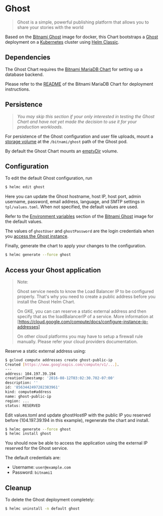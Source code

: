 # Ghost

> Ghost is a simple, powerful publishing platform that allows you to share your stories with the world

Based on the [Bitnami Ghost](https://github.com/bitnami/bitnami-docker-ghost) image for docker, this Chart bootstraps a [Ghost](https://ghost.org/) deployment on a [Kubernetes](https://kubernetes.io) cluster using [Helm Classic](https://helm.sh).

## Dependencies

The Ghost Chart requires the [Bitnami MariaDB Chart](https://github.com/bitnami/charts/tree/master/mariadb) for setting up a database backend.

Please refer to the [README](https://github.com/bitnami/charts/tree/master/mariadb) of the Bitnami MariaDB Chart for deployment instructions.

## Persistence

> *You may skip this section if your only interested in testing the Ghost Chart and have not yet made the decision to use it for your production workloads.*

For persistence of the Ghost configuration and user file uploads, mount a [storage volume](http://kubernetes.io/v1.0/docs/user-guide/volumes.html) at the `/bitnami/ghost` path of the Ghost pod.

By default the Ghost Chart mounts an [emptyDir](http://kubernetes.io/docs/user-guide/volumes/#emptydir) volume.

## Configuration

To edit the default Ghost configuration, run

```bash
$ helmc edit ghost
```

Here you can update the Ghost hostname, host IP, host port, admin username, password, email address, language, and SMTP settings in `tpl/values.toml`. When not specified, the default values are used.

Refer to the [Environment variables](https://github.com/bitnami/bitnami-docker-ghost/#environment-variables) section of the [Bitnami Ghost](https://github.com/bitnami/bitnami-docker-ghost) image for the default values.

The values of `ghostUser` and `ghostPassword` are the login credentials when you [access the Ghost instance](#access-your-ghost-application).

Finally, generate the chart to apply your changes to the configuration.

```bash
$ helmc generate --force ghost
```

## Access your Ghost application

> Note:
>
> Ghost service needs to know the Load Balancer IP to be configured properly. That's why you need to create a public address before you install the Ghost Helm Chart. 
>
> On GKE, you can can reserve a static external address and then specify that as the loadBalancerIP of a service. More information at [https://cloud.google.com/compute/docs/configure-instance-ip-addresses] 
>
> On other cloud platforms you may have to setup a firewall rule manually. Please refer your cloud providers documentation.

Reserve a static external address using:

```bash
$ gcloud compute addresses create ghost-public-ip
Created [https://www.googleapis.com/compute/v1/...].
---
address: 104.197.39.194
creationTimestamp: '2016-08-12T03:02:30.702-07:00'
description: ''
id: '8563442497282383961'
kind: compute#address
name: ghost-public-ip
region: ...
status: RESERVED
```

Edit values.toml and update ghostHostIP with the public IP you reserved before (104.197.39.194 in this example), regenerate the chart and install.
```bash
$ helmc generate --force ghost
$ helmc install ghost
```

You should now be able to access the application using the external IP reserved for the Ghost service.

The default credentials are:

 - Username: `user@example.com`
 - Password: `bitnami1`

## Cleanup

To delete the Ghost deployment completely:

```bash
$ helmc uninstall -n default ghost
```
